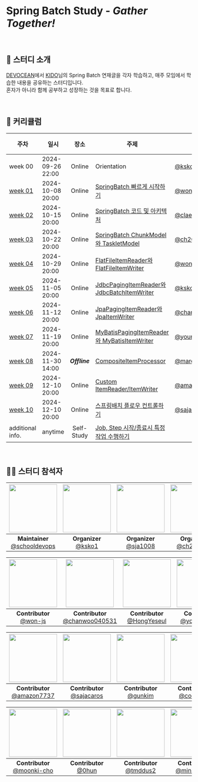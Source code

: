# Spring Batch Study - *Gather Together!*


<br/>

## 📝 스터디 소개
[DEVOCEAN](https://devocean.sk.com/)에서 [KIDO](https://devocean.sk.com/experts/view.do?ID=kido&boardType=&page=)님의 Spring Batch 연재글을 각자 학습하고, 매주 모임에서 학습한 내용을 공유하는 스터디입니다.<br/>
혼자가 아니라 함께 공부하고 성장하는 것을 목표로 합니다.

<br/>

## 📅 커리큘럼
| 주차                | 일시               |      장소       | 주제                                                                                                  | 발표자                                                | 정리자                                | 완료 |
|-------------------|------------------|:-------------:|-----------------------------------------------------------------------------------------------------|----------------------------------------------------|------------------------------------|:-:|
| week 00           | 2024-09-26 22:00 |    Online     | Orientation                                                                                         | [@ksko1](https://github.com/ksko1)                 | [@ksko1](https://github.com/ksko1) | ✔ |
| [week 01](week01) | 2024-10-08 20:00 |    Online     | [SpringBatch 빠르게 시작하기](https://devocean.sk.com/blog/techBoardDetail.do?ID=166164)                   | [@won-js](https://github.com/won-js)               | [@ksko1](https://github.com/ksko1) | ✔ |
| [week 02](week02) | 2024-10-15 20:00 |    Online     | [SpringBatch 코드 및 아키텍처](https://devocean.sk.com/blog/techBoardDetail.do?ID=166690)                  | [@claeo001](https://github.com/claeo001)           | [@ksko1](https://github.com/ksko1) | ✔ |
| [week 03](week03) | 2024-10-22 20:00 |    Online     | [SpringBatch ChunkModel와 TaskletModel](https://devocean.sk.com/blog/techBoardDetail.do?ID=166694)   | [@ch200203](https://github.com/ch200203)           | [@ksko1](https://github.com/ksko1) | ✔ |
| [week 04](week04) | 2024-10-29 20:00 |    Online     | [FlatFileItemReader와 FlatFileItemWriter](https://devocean.sk.com/blog/techBoardDetail.do?ID=166828) | [@won-js](https://github.com/won-js)               | [@ksko1](https://github.com/ksko1) | ✔ |
| [week 05](week05) | 2024-11-05 20:00 |    Online     | [JdbcPagingItemReader와 JdbcBatchItemWriter](https://devocean.sk.com/blog/techBoardDetail.do?ID=166867) | [@ksko1](https://github.com/ksko1)                 | [@ksko1](https://github.com/ksko1) | ✔ |
| [week 06](week06) | 2024-11-12 20:00 |    Online     | [JpaPagingItemReader와 JpaItemWriter](https://devocean.sk.com/blog/techBoardDetail.do?ID=166902)     | [@chanwoo040531](https://github.com/chanwoo040531) | [@HongYeseul](https://github.com/HongYeseul)| ✔ |
| [week 07](week07) | 2024-11-19 20:00 |    Online     | [MyBatisPagingItemReader와 MyBatisItemWriter](https://devocean.sk.com/blog/techBoardDetail.do?ID=166932) | [@youngkim90](https://github.com/youngkim90)       | [@youngkim90](https://github.com/youngkim90) | ✔ |
| [week 08](week08) | 2024-11-30 14:00 | ***Offline*** | [CompositeItemProcessor](https://devocean.sk.com/experts/techBoardDetail.do?ID=166950)              | [@mardi2020](https://github.com/mardi2020)         | [@mardi2020](https://github.com/mardi2020) | ✔ |
| [week 09](week09) | 2024-12-10 20:00 |    Online     | [Custom ItemReader/ItemWriter](https://devocean.sk.com/blog/techBoardDetail.do?ID=167030)           | [@amazon7737](https://github.com/amazon7737)       | [@amazon7737](https://github.com/amazon7737) | ✔ |
| [week 10](week10) | 2024-12-10 20:00 |    Online     | [스프링배치 플로우 컨트롤하기](https://devocean.sk.com/experts/techBoardDetail.do?ID=167054)                     | [@sajacaros](https://github.com/sajacaros)         | [@sajacaros](https://github.com/sajacaros) | ✔ |
| additional info.  | anytime          |  Self-Study   | [Job, Step 시작/종료시 특정작업 수행하기](https://devocean.sk.com/experts/techBoardDetail.do?ID=167161)          |                                                    |  |  |
<br/>

## 👩‍💻 스터디 참석자
| <img src="https://avatars.githubusercontent.com/u/66154381?v=4" width="130" height="130"/> | <img src="https://avatars.githubusercontent.com/u/18614482?v=4" width="130" height="130"/> | <img src="https://avatars.githubusercontent.com/u/45647541?v=4" width="130" height="130"/> | <img src="https://avatars.githubusercontent.com/u/58754885?v=4" width="130" height="130"/> | <img src="https://avatars.githubusercontent.com/u/88322812?v=4" width="130" height="130"/> | 
|:---:|:---:|:---:|:---:|:---:|
| **Maintainer** <br/> [@schooldevops](https://github.com/schooldevops) | **Organizer** <br/> [@ksko1](https://github.com/ksko1) | **Organizer** <br/> [@sja1008](https://github.com/sja1008) | **Organizer** <br/> [@ch200203](https://github.com/ch200203) | **Contributor** <br/> [@claeo001](https://github.com/claeo001) |

| <img src="https://avatars.githubusercontent.com/u/68256369?v=4" width="130" height="130"/> | <img src="https://avatars.githubusercontent.com/u/114650607?v=4" width="130" height="130"/> |  <img src="https://avatars.githubusercontent.com/u/50395809?v=4" width="130" height="130"/> | <img src="https://avatars.githubusercontent.com/u/47030781?v=4" width="130" height="130"/> | <img src="https://avatars.githubusercontent.com/u/58351498?v=4" width="130" height="130"/> |
|:---:|:---:|:---:|:---:|:---:|
| **Contributor** <br/> [@won-js](https://github.com/won-js) | **Contributor** <br/> [@chanwoo040531](https://github.com/chanwoo040531) | **Contributor** <br/> [@HongYeseul](https://github.com/HongYeseul) | **Contributor** <br/> [@youngkim90](https://github.com/youngkim90) | **Contributor** <br/> [@mardi2020](https://github.com/mardi2020) |

| <img src="https://avatars.githubusercontent.com/u/76634341?v=4" width="130" height="130"/> | <img src="https://avatars.githubusercontent.com/u/2314040?v=4" width="130" height="130"/> | <img src="https://avatars.githubusercontent.com/u/45007556?v=4" width="130" height="130"/> | <img src="https://avatars.githubusercontent.com/u/66653324?v=4" width="130" height="130"/> | <img src="https://avatars.githubusercontent.com/u/102026726?v=4" width="130" height="130"/> |
|:---:|:---:|:---:|:---:|:---:|
| **Contributor** <br/> [@amazon7737](https://github.com/amazon7737) | **Contributor** <br/> [@sajacaros](https://github.com/sajacaros) | **Contributor** <br/> [@gunkim](https://github.com/gunkim) | **Contributor** <br/> [@connieya](https://github.com/connieya) | **Contributor** <br/> [@hysong4u](https://github.com/hysong4u) |

| <img src="https://avatars.githubusercontent.com/u/17266310?v=4" width="130" height="130"/> | <img src="https://avatars.githubusercontent.com/u/29122916?v=4" width="130" height="130"/> | <img src="https://avatars.githubusercontent.com/u/49530253?v=4" width="130" height="130"/> | <img src="https://avatars.githubusercontent.com/u/33251241?v=4" width="130" height="130"/> |
|:---:|:---:|:---:|:---:|
| **Contributor** <br/> [@moonki-cho](https://github.com/moonki-cho) | **Contributor** <br/> [@0hun](https://github.com/0hun) | **Contributor** <br/> [@tmddus2](https://github.com/tmddus2) | **Contributor** <br/> [@mincheolkk](https://github.com/mincheolkk) |